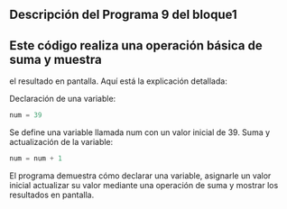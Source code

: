 ## Descripción del Programa 9 del bloque1
## Este código realiza una operación básica de suma y muestra 
el resultado en pantalla. Aquí está la explicación detallada:

Declaración de una variable:
```Python 
num = 39
```

Se define una variable llamada num con un valor inicial de 39.
Suma y actualización de la variable:

``` Python
num = num + 1
```

El programa demuestra cómo declarar una variable, asignarle un valor inicial
actualizar su valor mediante una operación de suma y mostrar los resultados en pantalla.
